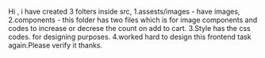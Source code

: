 Hi ,
i have created 3 folters inside src, 1.assests/images - have images,
2.components - this folder has two files which is for image components and codes to increase or decrese the count on 
add to cart.
3.Style has the css codes. for designing purposes.
4.worked hard to design this frontend task again.Please verify it thanks.
